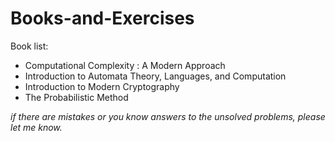 # Books-and-Exercises

Book list:

- Computational Complexity : A Modern Approach
- Introduction to Automata Theory, Languages, and Computation
- Introduction to Modern Cryptography
- The Probabilistic Method

*if there are mistakes or you know answers to the unsolved problems, please let me know.*
